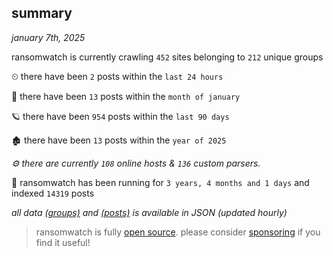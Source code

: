 
## summary
_january 7th, 2025_

ransomwatch is currently crawling `452` sites belonging to `212` unique groups

⏲ there have been `2` posts within the `last 24 hours`

🦈 there have been `13` posts within the `month of january`

🪐 there have been `954` posts within the `last 90 days`

🏚 there have been `13` posts within the `year of 2025`

_⚙️ there are currently `108` online hosts & `136` custom parsers._

🦕 ransomwatch has been running for `3 years, 4 months and 1 days` and indexed `14319` posts

_all data  [(groups)](http://ransomwhat.telemetry.ltd/groups) and [(posts)](http://ransomwhat.telemetry.ltd/posts) is available in JSON (updated hourly)_

> ransomwatch is fully [open source](https://github.com/joshhighet/ransomwatch#ransomwatch--). please consider [sponsoring](https://github.com/sponsors/joshhighet) if you find it useful!
